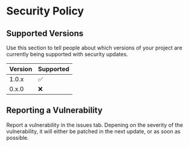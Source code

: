 # Security Policy

## Supported Versions

Use this section to tell people about which versions of your project are
currently being supported with security updates.

| Version | Supported          |
| ------- | ------------------ |
| 1.0.x   | :white_check_mark: |
| 0.x.0   | :x:                |

## Reporting a Vulnerability

Report a vulnerability in the issues tab. Depening on the severity of the vulnerability, it will either be patched in the next update, or as soon as possible.
